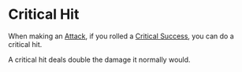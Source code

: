 # Critical Hit

When making an [Attack](../Combat/Attack.md), if you rolled a [Critical Success](Critical%20Success.md), you can do a critical hit.

A critical hit deals double the damage it normally would.
